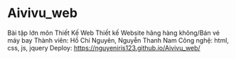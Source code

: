 # Aivivu_web
Bài tập lớn môn Thiết Kế Web
Thiết kế Website hãng hàng không/Bán vé máy bay
Thành viên: Hồ Chí Nguyên, Nguyễn Thanh Nam
Công nghệ: html, css, js, jquery
Deploy: https://nguyeniris123.github.io/Aivivu_web/

